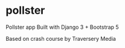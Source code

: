 # pollster

Pollster app
Built with Django 3 + Bootstrap 5

Based on crash course by Traversery Media
